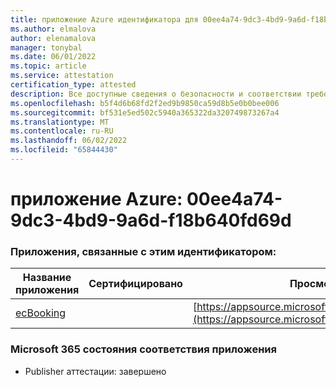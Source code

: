 ```yaml
---
title: приложение Azure идентификатора для 00ee4a74-9dc3-4bd9-9a6d-f18b640fd69d
ms.author: elmalova
author: elenamalova
manager: tonybal
ms.date: 06/01/2022
ms.topic: article
ms.service: attestation
certification_type: attested
description: Все доступные сведения о безопасности и соответствии требованиям для 00ee4a74-9dc3-4bd9-9a6d-f18b640fd69d.
ms.openlocfilehash: b5f4d6b68fd2f2ed9b9850ca59d8b5e0b0bee006
ms.sourcegitcommit: bf531e5ed502c5940a365322da320749873267a4
ms.translationtype: MT
ms.contentlocale: ru-RU
ms.lasthandoff: 06/02/2022
ms.locfileid: "65844430"
---
```

# <a name="azure-app-id-00ee4a74-9dc3-4bd9-9a6d-f18b640fd69d"></a>приложение Azure: 00ee4a74-9dc3-4bd9-9a6d-f18b640fd69d


### <a name="apps-associated-with-this-id"></a>Приложения, связанные с этим идентификатором:
| **Название приложения** | **Сертифицировано** | **Просмотр в AppSource** |
|--------------|---------------|-----------------------|
| [ecBooking](../forward/WA200002096.md) |  | [https://appsource.microsoft.com/product/office/WA200002096](https://appsource.microsoft.com/product/office/WA200002096) |

### <a name="microsoft-365-app-compliance-status"></a>Microsoft 365 состояния соответствия приложения
- Publisher аттестации: завершено

